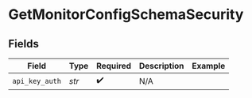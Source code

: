 # GetMonitorConfigSchemaSecurity


## Fields

| Field              | Type               | Required           | Description        | Example            |
| ------------------ | ------------------ | ------------------ | ------------------ | ------------------ |
| `api_key_auth`     | *str*              | :heavy_check_mark: | N/A                |                    |